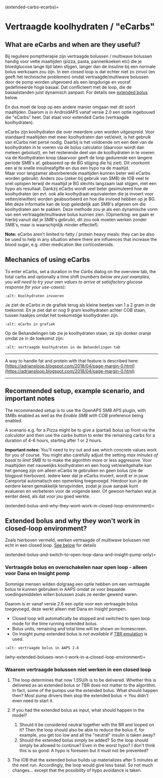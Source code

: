 (extended-carbs-ecarbs)=
# Vertraagde koolhydraten / "eCarbs"

## What are eCarbs and when are they useful?

Bij reguliere pomptherapie zijn vertraagde bolussen / multiwave bolussen handig voor vette maaltijden (pizza, pasta, pannenkoeken etc) die je bloedglucose lange tijd laten stijgen, langer dan de insuline bij een normale bolus werkzaam zou zijn. In een closed loop is dat echter niet zo zinvol (en geeft het technische problemen) omdat vertraagde/multiwave bolussen door de pomp worden uitgevoerd als een langdurige en vooraf gedefinieerde hoge basaal. Dat conflicteert met de loop, die de basaalstanden juist dynamisch aanpast. For details see [extended bolus](../Usage/Extended-Carbs.md#why-extended-boluses-won-t-work-in-a-closed-loop-environment) below.

En dus moet de loop op een andere manier omgaan met dit soort maaltijden. Daarom is in AndroidAPS vanaf versie 2.0 een optie ingebouwd die "eCarbs" heet. Dat staat voor extended Carbs (vertraagde koolhydraten).

eCarbs zijn koolhydraten die over meerdere uren worden uitgespreid. Voor standaard maaltijden met meer koolhydraten dan vet/eiwit, is het gebruik van eCarbs niet persé nodig. Daarbij is het voldoende om een deel van de koolhydraten in te voeren via de bolus calculator (daarvoor wordt dan meteen gebolust), en het resterende deel van de koolhydraten in te voeren via de Koolhydraten knop (daarvoor geeft de loop gedurende een langere periode SMB's af, gebaseerd op de BG stijging die hij ziet). Dit voorkomt een al te snelle insulineafgifte en dus een hypo na de maaltijd. <br>  Maar voor langzamer absorberende maaltijden kunnen beter wel eCarbs worden gebruikt. Anders zou (zeker bij gebruik van SMB) de IOB veel te snel oplopen terwijl de maaltijd je BG slechts langzaam laat stijgen, met een hypo als resultaat. Dankzij eCarbs wordt veel beter gesimuleerd hoe de koolhydraten (en evt. ook alle koolhydraat-equivalenten die je invoert voor vetten/eiwitten) worden geabsorbeerd en hoe die invloed hebben op je BG. Met deze informatie kan de loop geleidelijk aan SMB's afgeven om die koolhydraten aan te pakken. Deze methode zou je als een dynamische vorm van een vertraagde/multiwave bolus kunnen zien. (Opmerking: we gaan er hierbij vanuit dat je SMB's gebruikt, dit zou ook moeten werken zonder SMB's, maar is waarschijnlijk minder effectief).

**Note:** eCarbs aren't limited to fatty / protein heavy meals: they can be also be used to help in any situation where there are influences that increase the blood sugar, e.g. other medication like corticosteroids.

## Mechanics of using eCarbs

To enter eCarbs, set a duration in the *Carbs* dialog on the overview tab, the total carbs and optionally a time shift (*numbers below are just examples, you will need to try your own values to arrive at satisfactory glucose response for your use-cases*):

```{image} ../images/eCarbs_Dialog.png
:alt: Koolhydraten invoeren
```

Je ziet de eCarbs in de grafiek terug als kleine beetjes van 1 a 2 gram in de toekomst. En je ziet dat er nog 9 gram koolhydraten achter COB staan, tussen haakjes omdat het toekomstige koolhydraten zijn.

```{image} ../images/eCarbs_Graph.png
:alt: eCarbs in grafiek
```

Op de Behandelingen tab zie je koolhydraten staan, ze zijn donker oranje omdat ze in de toekomst zijn:

```{image} ../images/eCarbs_Treatment.png
:alt: vertraagde koolhydraten in de Behandelingen tab
```

______________________________________________________________________

A way to handle fat and protein with that feature is described here: [https://adriansloop.blogspot.com/2018/04/page-margin-0.html](https://adriansloop.blogspot.com/2018/04/page-margin-0.html)

______________________________________________________________________

## Recommended setup, example scenario, and important notes

The recommended setup is to use the OpenAPS SMB APS plugin, with SMBs enabled as well as the *Enable SMB with COB* preference being enabled.

A scenario e.g. for a Pizza might be to give a (partial) bolus up front via the *calculator* and then use the *carbs* button to enter the remaining carbs for a duration of 4-6 hours, starting after 1 or 2 hours.

**Important notes:** You'll need to try out and see which concrete values work for you of course. You might also carefully adjust the setting *max minutes of basal to limit SMB to* to make the algorithm more or less aggressive. Voor maaltijden met nauwelijks koolhydraten en een hoog vet/eiwitgehalte kan het genoeg zijn om alleen eCarbs te gebruiken en geen bolus (zie de blogpost hierboven). Iedere keer dat je eCarbs invoert, wordt er in jouw Careportal automatisch een opmerking toegevoegd. Hierdoor kun je de eerdere keren gemakkelijk terugvinden, zodat je jouw aanpak kunt evalueren en verbeteren voor de volgende keer. Of gewoon herhalen wat je eerder deed, als dat voor jou goed werkte.

(extended-bolus-and-why-they-wont-work-in-closed-loop-environment)=
## Extended bolus and why they won't work in closed-loop environment?

Zoals hierboven vermeld, werken vertraagde of multiwave bolussen niet echt in een closed loop. [See below](../Usage/Extended-Carbs.md#why-extended-boluses-won-t-work-in-a-closed-loop-environment) for details

(extended-bolus-and-switch-to-open-loop-dana-and-insight-pump-only)=
### Vertraagde bolus en overschakelen naar open loop - alleen voor Dana en Insight pomp

Sommige mensen wilden dolgraag een optie hebben om een vertraagde bolus te kunnen gebruiken in AAPS omdat ze voor bepaalde voedingsmiddelen willen bolussen zoals ze eerder gewend waren.

Daarom is er vanaf versie 2.6 een optie voor een vertraagde bolus toegevoegd, deze werkt alleen met Dana en Insight pompen.

- Closed loop will automatically be stopped and switched to open loop mode for the time running extended bolus.
- Bolus units, remaining and total time will be shown on homescreen.
- On Insight pump extended bolus is *not available* if [TBR emulation](../Configuration/Accu-Chek-Insight-Pump.md#settings-in-aaps) is used.

```{image} ../images/ExtendedBolus2_6.png
:alt: vertraagde bolus in AAPS 2.6
```

(why-extended-boluses-won-t-work-in-a-closed-loop-environment)=
### Waarom vertraagde bolussen niet werken in een closed loop

1. The loop determines that now 1.55U/h is to be delivered. Whether this is delivered as an extended bolus or TBR does not matter to the algorithm. In fact, some of the pumps use the extended bolus. What should happen then? Most pump drivers then stop the extended bolus -> You didn't even need to start it.

2. If you had the extended bolus as input, what should happen in the model?

   1. Should it be considered neutral together with the BR and looped on it? Then the loop should also be able to reduce the bolus if, for example, you get too low and all the "neutral" insulin is taken away?
   2. Should the extended bolus simply be added? So the loop should simply be allowed to continue? Even in the worst hypo? I don't think this is so good: A hypo is foreseen but it must not be prevented?

3. The IOB that the extended bolus builds up materializes after 5 minutes at the next run. Accordingly, the loop would give less basal. So not much changes... except that the possibility of hypo avoidance is taken.
